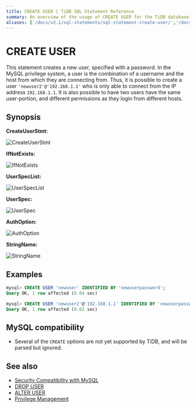 ```yaml
---
title: CREATE USER | TiDB SQL Statement Reference
summary: An overview of the usage of CREATE USER for the TiDB database.
aliases: ['/docs/v2.1/sql-statements/sql-statement-create-user/','/docs/v2.1/reference/sql/statements/create-user/']
---
```


# CREATE USER

This statement creates a new user, specified with a password. In the MySQL privilege system, a user is the combination of a username and the host from which they are connecting from. Thus, it is possible to create a user `'newuser2'@'192.168.1.1'` who is only able to connect from the IP address `192.168.1.1`. It is also possible to have two users have the same user-portion, and different permissions as they login from different hosts.

## Synopsis

**CreateUserStmt:**

![CreateUserStmt](https://docs-download.pingcap.com/media/images/docs/sqlgram/CreateUserStmt.png)

**IfNotExists:**

![IfNotExists](https://docs-download.pingcap.com/media/images/docs/sqlgram/IfNotExists.png)

**UserSpecList:**

![UserSpecList](https://docs-download.pingcap.com/media/images/docs/sqlgram/UserSpecList.png)

**UserSpec:**

![UserSpec](https://docs-download.pingcap.com/media/images/docs/sqlgram/UserSpec.png)

**AuthOption:**

![AuthOption](https://docs-download.pingcap.com/media/images/docs/sqlgram/AuthOption.png)

**StringName:**

![StringName](https://docs-download.pingcap.com/media/images/docs/sqlgram/StringName.png)

## Examples

```sql
mysql> CREATE USER 'newuser' IDENTIFIED BY 'newuserpassword';
Query OK, 1 row affected (0.04 sec)

mysql> CREATE USER 'newuser2'@'192.168.1.1' IDENTIFIED BY 'newuserpassword';
Query OK, 1 row affected (0.02 sec)
```

## MySQL compatibility

* Several of the `CREATE` options are not yet supported by TiDB, and will be parsed but ignored.

## See also

* [Security Compatibility with MySQL](/security-compatibility-with-mysql.md)
* [DROP USER](/sql-statements/sql-statement-drop-user.md)
* [ALTER USER](/sql-statements/sql-statement-alter-user.md)
* [Privilege Management](/privilege-management.md)

